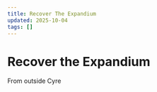```yaml
---
title: Recover The Expandium
updated: 2025-10-04
tags: []
---
```


# Recover the Expandium


From outside Cyre
